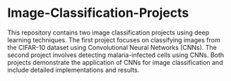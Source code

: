 # Image-Classification-Projects
 This repository contains two image classification projects using deep learning techniques. The first project focuses on classifying images from the CIFAR-10 dataset using Convolutional Neural Networks (CNNs). The second project involves detecting malaria-infected cells using CNNs. Both projects demonstrate the application of CNNs for image classification and include detailed implementations and results.
